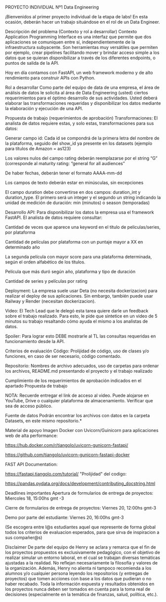PROYECTO INDIVIDUAL Nº1
Data Engineering


¡Bienvenidos al primer proyecto individual de la etapa de labs! En esta ocasión, deberán hacer un trabajo situándose en el rol de un Data Engineer.

Descripción del problema (Contexto y rol a desarrollar)
Contexto
Application Programming Interface es una interfaz que permite que dos aplicaciones se comuniquen entre sí, independientemente de la infraestructura subyacente. Son herramientas muy versátiles que permiten por ejemplo, crear pipelines facilitando mover y brindar acceso simple a los datos que se quieran disponibilizar a través de los diferentes endpoints, o puntos de salida de la API.

Hoy en día contamos con FastAPI, un web framework moderno y de alto rendimiento para construir APIs con Python.



Rol a desarrollar
Como parte del equipo de data de una empresa, el área de análisis de datos le solicita al área de Data Engineering (usted) ciertos requerimientos para el óptimo desarrollo de sus actividades. Usted deberá elaborar las transformaciones requeridas y disponibilizar los datos mediante la elaboración y ejecución de una API.

Propuesta de trabajo (requerimientos de aprobación)
Transformaciones: El analista de datos requiere estas, y solo estas, transformaciones para sus datos:

Generar campo id: Cada id se compondrá de la primera letra del nombre de la plataforma, seguido del show_id ya presente en los datasets (ejemplo para títulos de Amazon = as123)

Los valores nulos del campo rating deberán reemplazarse por el string “G” (corresponde al maturity rating: “general for all audiences”

De haber fechas, deberán tener el formato AAAA-mm-dd

Los campos de texto deberán estar en minúsculas, sin excepciones

El campo duration debe convertirse en dos campos: duration_int y duration_type. El primero será un integer y el segundo un string indicando la unidad de medición de duración: min (minutos) o season (temporadas)


Desarrollo API: Para disponibilizar los datos la empresa usa el framework FastAPI. El analista de datos requiere consultar:

Cantidad de veces que aparece una keyword en el título de peliculas/series, por plataforma

Cantidad de películas por plataforma con un puntaje mayor a XX en determinado año

La segunda película con mayor score para una plataforma determinada, según el orden alfabético de los títulos.

Película que más duró según año, plataforma y tipo de duración

Cantidad de series y películas por rating


Deployment: La empresa suele usar Deta (no necesita dockerizacion) para realizar el deploy de sus aplicaciones. Sin embargo, también puede usar Railway y Render (necesitan dockerizacion).


Video: El Tech Lead que le delegó esta tarea quiere darle un feedback sobre el trabajo realizado. Para esto, le pide que sintetice en un video de 5 minutos su trabajo resaltando cómo ayuda el mismo a los analistas de datos.

Spoiler: Para lograr esto DEBE mostrarle al TL las consultas requeridas en funcionamiento desde la API.


Criterios de evaluación
Código: Prolijidad de código, uso de clases y/o funciones, en caso de ser necesario, código comentado.

Repositorio: Nombres de archivo adecuados, uso de carpetas para ordenar los archivos, README.md presentando el proyecto y el trabajo realizado

Cumplimiento de los requerimientos de aprobación indicados en el apartado Propuesta de trabajo

NOTA: Recuerde entregar el link de acceso al video. Puede alojarse en YouTube, Drive o cualquier plataforma de almacenamiento. Verificar que sea de acceso público.


Fuente de datos
Podrán encontrar los archivos con datos en la carpeta Datasets, en este mismo repositorio.*

Material de apoyo
Imagen Docker con Uvicorn/Guinicorn para aplicaciones web de alta performance:

https://hub.docker.com/r/tiangolo/uvicorn-gunicorn-fastapi/

https://github.com/tiangolo/uvicorn-gunicorn-fastapi-docker

FAST API Documentation:

https://fastapi.tiangolo.com/tutorial/
"Prolijidad" del codigo:

https://pandas.pydata.org/docs/development/contributing_docstring.html

Deadlines importantes
Apertura de formularios de entrega de proyectos: Miercoles 18, 15:00hs gmt -3

Cierre de formularios de entrega de proyectos: Viernes 20, 12:00hs gmt-3

Demo por parte del estudiante: Viernes 20, 16:00hs gmt-3

(Se escogera entre l@s estudiantes aquel que represente de forma global todos los criterios de evaluacion esperados, para que sirva de inspiracion a sus compañer@s)

Disclaimer
De parte del equipo de Henry se aclara y remarca que el fin de los proyectos propuestos es exclusivamente pedagógico, con el objetivo de realizar simular un entorno laboral, en el cual se trabajan diversas temáticas ajustadas a la realidad. No reflejan necesariamente la filosofía y valores de la organización. Además, Henry no alienta ni tampoco recomienda a los alumnos y/o cualquier persona leyendo los repositorios (y entregas de proyectos) que tomen acciones con base a los datos que pudieran o no haber recabado. Toda la información expuesta y resultados obtenidos en los proyectos nunca deben ser tomados en cuenta para la toma real de decisiones (especialmente en la temática de finanzas, salud, política, etc.).
